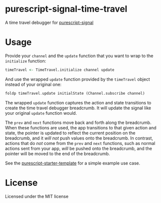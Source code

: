 # purescript-signal-time-travel

A time travel debugger for [purescript-signal](https://github.com/bodil/purescript-signal)


# Usage

Provide your `channel` and the `update` function that you want to wrap to the `initialize` function:

```purescript
timeTravel <- TimeTravel.initialize channel update
```

And use the wrapped `update` function provided by the `timeTravel` object instead of your original one:

```purescript
foldp timeTravel.update initialState (Channel.subscribe channel)
```

The wrapped `update` function captures the action and state transitions to create the time travel debugger 
breadcrumb. It will update the signal like your original `update` function would.

The `prev` and `next` functions move back and forth along the breadcrumb. When these functions are used, the 
app transitions to that given action and state, the pointer is updated to reflect the current position on the 
breadcrumb, and it _will not_ push values onto the breadcrumb. In contrast, actions that do _not_ come from the 
`prev` and `next` functions, such as normal actions sent from your app, _will_ be pushed onto the breadcrumb, and the 
pointer will be moved to the end of the breadcrumb.

See the [purescript-starter-template](https://github.com/Risto-Stevcev/purescript-starter-template) for a simple 
example use case.


# License

Licensed under the MIT license
